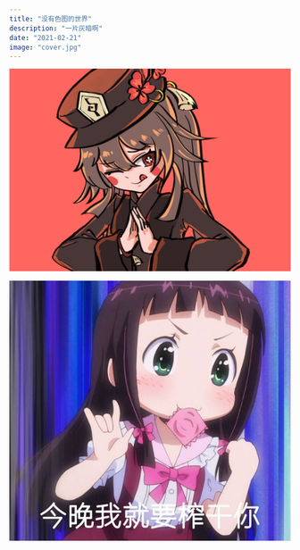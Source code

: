 ```yaml
---
title: "没有色图的世界"
description: "一片灰暗啊"
date: "2021-02-21"
image: "cover.jpg"
---
```


![胡桃](1.jpg)   

![新仓绫音](2.jpg)